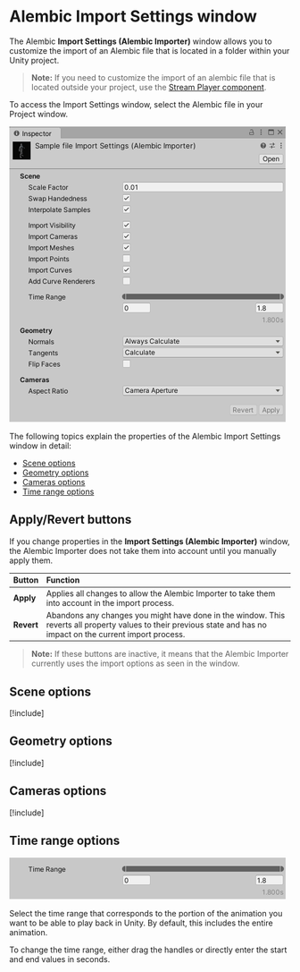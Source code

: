 # Alembic Import Settings window

The Alembic **Import Settings (Alembic Importer)** window allows you to customize the import of an Alembic file that is located in a folder within your Unity project.
>**Note:** If you need to customize the import of an alembic file that is located outside your project, use the [Stream Player component](ref_StreamPlayer.md#alembic-asset-located-outside-your-project).

To access the Import Settings window, select the Alembic file in your Project window.

![The Import Settings window](images/abc_import_options.png)

The following topics explain the properties of the Alembic Import Settings window in detail:

- [Scene options](#scene-options)
- [Geometry options](#geometry-options)
- [Cameras options](#cameras-options)
- [Time range options](#time-range-options)

## Apply/Revert buttons

If you change properties in the **Import Settings (Alembic Importer)** window, the Alembic Importer does not take them into account until you manually apply them.

| Button | Function |
| :--- | :--- |
| **Apply** | Applies all changes to allow the Alembic Importer to take them into account in the import process. |
| **Revert** | Abandons any changes you might have done in the window. This reverts all property values to their previous state and has no impact on the current import process. |

>**Note:** If these buttons are inactive, it means that the Alembic Importer currently uses the import options as seen in the window.

## Scene options

[!include[](import-options-scene.md)]

## Geometry options

[!include[](import-options-geometry.md)]

## Cameras options

[!include[](import-options-cameras.md)]

## Time range options

![Import Time range options](images/abc_import_options_D.png)

Select the time range that corresponds to the portion of the animation you want to be able to play back in Unity. By default, this includes the entire animation.

To change the time range, either drag the handles or directly enter the start and end values in seconds.
